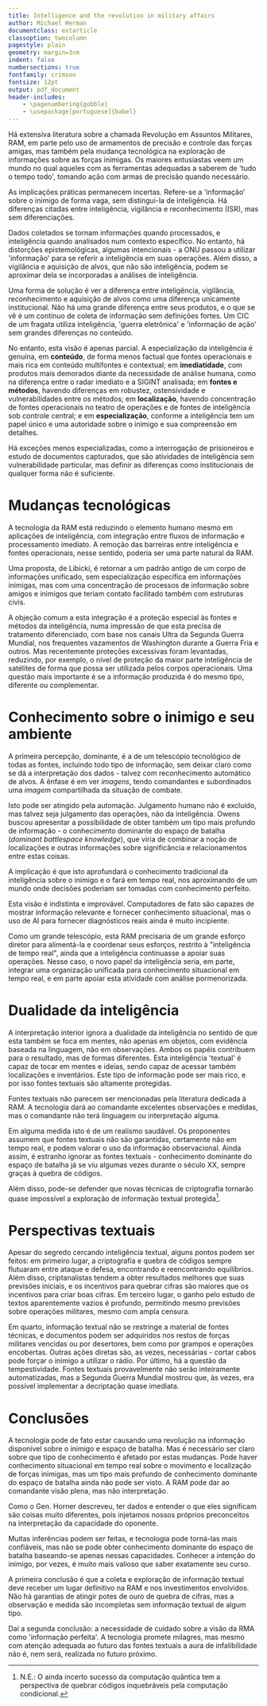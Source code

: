 ```yaml
---
title: Intelligence and the revolution in military affairs
author: Michael Herman
documentclass: extarticle
classoption: twocolumn
pagestyle: plain
geometry: margin=3cm
indent: false
numbersections: true
fontfamily: crimson
fontsize: 12pt
output: pdf_document
header-includes:
	- \pagenumbering{gobble}
	- \usepackage[portuguese]{babel}
---
```

Há extensiva literatura sobre a chamada Revolução em Assuntos Militares, RAM, em parte pelo uso de armamentos de precisão e controle das forças amigas, mas também pela mudança tecnológica na exploração de informações sobre as forças inimigas. Os maiores entusiastas veem um mundo no qual aqueles com as ferramentas adequadas a saberem de 'tudo o tempo todo', tomando ação com armas de precisão quando necessário.

As implicações práticas permanecem incertas. Refere-se a 'informação' sobre o inimigo de forma vaga, sem distingui-la de inteligência. Há diferenças citadas entre inteligência, vigilância e reconhecimento (ISR), mas sem diferenciações. 

Dados coletados se tornam informações quando processados, e inteligência quando analisados num contexto específico. No entanto, há distorções epistemológicas, algumas intencionais - a ONU passou a utilizar 'informação' para se referir a inteligência em suas operações. Além disso, a vigilância e aquisição de alvos, que não são inteligência, podem se aproximar dela se incorporadas a análises de inteligência.

Uma forma de solução é ver a diferença entre inteligência, vigilância, reconhecimento e aquisição de alvos como uma diferença unicamente institucional. Não há uma grande diferença entre seus produtos, e o que se vê é um contínuo de coleta de informação sem definições fortes. Um CIC de um fragata utiliza inteligência, 'guerra eletrônica' e 'informação de ação' sem grandes diferenças no conteúdo.

No entanto, esta visão é apenas parcial. A especialização da inteligência é genuína, em **conteúdo**, de forma menos factual que fontes operacionais e mais rica em conteúdo multifontes e contextual; em **imediatidade**, com produtos mais demorados diante da necessidade de análise humana, como na diferença entre o radar imediato e a SIGINT analisada; em **fontes e métodos**, havendo diferenças em robustez, ostensividade e vulnerabilidades entre os métodos; em **localização**, havendo concentração de fontes operacionais no teatro de operações e de fontes de inteligência sob controle central; e em **especialização**, conforme a inteligência tem um papel único e uma autoridade sobre o inimigo e sua compreensão em detalhes.

Há exceções menos especializadas, como a interrogação de prisioneiros e estudo de documentos capturados, que são atividades de inteligência sem vulnerabilidade particular, mas definir as diferenças como institucionais de qualquer forma não é suficiente.

# Mudanças tecnológicas

A tecnologia da RAM está reduzindo o elemento humano mesmo em aplicações de inteligência, com integração entre fluxos de informação e processamento imediato. A remoção das barreiras entre inteligência e fontes operacionais, nesse sentido, poderia ser uma parte natural da RAM.

Uma proposta, de Libicki, é retornar a um padrão antigo de um corpo de informações unificado, sem especialização específica em informações inimigas, mas com uma concentração de processos de informação sobre amigos e inimigos que teriam contato facilitado também com estruturas civis.

A objeção comum a esta integração é a proteção especial às fontes e métodos da inteligência, numa impressão de que esta precisa de tratamento diferenciado, com base nos canais Ultra da Segunda Guerra Mundial, nos frequentes vazamentos de Washington durante a Guerra Fria e outros. Mas recentemente proteções excessivas foram levantadas, reduzindo, por exemplo, o nível de proteção da maior parte inteligência de satélites de forma que possa ser utilizada pelos corpos operacionais. Uma questão mais importante é se a informação produzida é do mesmo tipo, diferente ou complementar.

# Conhecimento sobre o inimigo e seu ambiente

A primeira percepção, dominante, é a de um telescópio tecnológico de todas as fontes, incluindo todo tipo de informação, sem deixar claro como se dá a interpretação dos dados - talvez com reconhecimento automático de alvos. A ênfase é em ver *imagens*, tendo comandantes e subordinados uma *imagem* compartilhada da situação de combate.

Isto pode ser atingido pela automação. Julgamento humano não é excluído, mas talvez seja julgamento das operações, não da inteligência. Owens buscou apresentar a possibilidade de obter também um tipo mais profundo de informação - o conhecimento dominante do espaço de batalha (*dominant battlespace knowledge*), que viria de combinar a noção de localizações e outras informações sobre significância e relacionamentos entre estas coisas.

A implicação é que isto aprofundará o conhecimento tradicional da inteligência sobre o inimigo e o fará em tempo real, nos aproximando de um mundo onde decisões poderiam ser tomadas com conhecimento perfeito.

Esta visão é indistinta e improvável. Computadores de fato são capazes de mostrar informação relevante e fornecer conhecimento situacional, mas o uso de AI para fornecer diagnósticos reais ainda é muito incipiente.

Como um grande telescópio, esta RAM precisaria de um grande esforço diretor para alimentá-la e coordenar seus esforços, restrito à "inteligência de tempo real", ainda que a inteligência continuasse a apoiar suas operações. Nesse caso, o novo papel da inteligência seria, em parte, integrar uma organização unificada para conhecimento situacional em tempo real, e em parte apoiar esta atividade com análise pormenorizada.

# Dualidade da inteligência

A interpretação interior ignora a dualidade da inteligência no sentido de que esta também se foca em mentes, não apenas em objetos, com evidência baseada na linguagem, não em observações. Ambos os papéis contribuem para o resultado, mas de formas diferentes. Esta inteligência 'textual' é capaz de tocar em mentes e ideias, sendo capaz de acessar também localizações e inventários. Este tipo de informação pode ser mais rico, e por isso fontes textuais são altamente protegidas.

Fontes textuais não parecem ser mencionadas pela literatura dedicada à RAM. A tecnologia dará ao comandante excelentes observações e medidas, mas o comandante não terá linguagem ou interpretação alguma.

Em alguma medida isto é de um realismo saudável. Os proponentes assumem que fontes textuais não são garantidas, certamente não em tempo real, e podem valorar o uso da informação observacional. Ainda assim, é estranho ignorar as fontes textuais - conhecimento dominante do espaço de batalha já se viu algumas vezes durante o século XX, sempre graças à quebra de códigos.

Além disso, pode-se defender que novas técnicas de criptografia tornarão quase impossível a exploração de informação textual protegida[^1].

[^1]: N.E.: O ainda incerto sucesso da computação quântica tem a perspectiva de quebrar códigos inquebráveis pela computação condicional.

# Perspectivas textuais

Apesar do segredo cercando inteligência textual, alguns pontos podem ser feitos: em primeiro lugar, a criptografia e quebra de códigos sempre flutuaram entre ataque e defesa, encontrando e reencontrando equilíbrios. Além disso, criptanalistas tendem a obter resultados melhores que suas previsões iniciais, e os incentivos para quebrar cifras são maiores que os incentivos para criar boas cifras. Em terceiro lugar, o ganho pelo estudo de textos aparentemente vazios é profundo, permitindo mesmo previsões sobre operações militares, mesmo com ampla censura. 

Em quarto, informação textual não se restringe a material de fontes técnicas, e documentos podem ser adquiridos nos restos de forças militares vencidas ou por desertores, bem como por grampos e operações encobertas. Outras ações diretas são, as vezes, necessárias - cortar cabos pode forçar o inimigo a utilizar o rádio. Por último, há a questão da tempestividade. Fontes textuais provavelmente não serão inteiramente automatizadas, mas a Segunda Guerra Mundial mostrou que, às vezes, era possível implementar a decriptação quase imediata.

# Conclusões

A tecnologia pode de fato estar causando uma revolução na informação disponível sobre o inimigo e espaço de batalha. Mas é necessário ser claro sobre que tipo de conhecimento é afetado por estas mudanças. Pode haver conhecimento situacional em tempo real sobre o movimento e localização de forças inimigas, mas um tipo mais profundo de conhecimento dominante do espaço de batalha ainda não pode ser visto. A RAM pode dar ao comandante visão plena, mas não interpretação.

Como o Gen. Horner descreveu, ter dados e entender o que eles significam são coisas muito diferentes, pois injetamos nossos próprios preconceitos na interpretação da capacidade do oponente.

Muitas inferências podem ser feitas, e tecnologia pode torná-las mais confiáveis, mas não se pode obter conhecimento dominante do espaço de batalha baseando-se apenas nessas capacidades. Conhecer a intenção do inimigo, por vezes, é muito mais valioso que saber exatamente seu curso.

A primeira conclusão é que a coleta e exploração de informação textual deve receber um lugar definitivo na RAM e nos investimentos envolvidos. Não há garantias de atingir potes de ouro de quebra de cifras, mas a observação e medida são incompletas sem informação textual de algum tipo.

Daí a segunda conclusão: a necessidade de cuidado sobre a visão da RMA como 'informação perfeita'. A tecnologia promete milagres, mas mesmo com atenção adequada ao futuro das fontes textuais a aura de infalibilidade não é, nem será, realizada no futuro próximo.